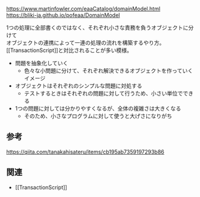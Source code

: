 <https://www.martinfowler.com/eaaCatalog/domainModel.html>  
<https://bliki-ja.github.io/pofeaa/DomainModel>

1つの処理に全部書くのではなく、それぞれ小さな責務を負うオブジェクトに分けて  
オブジェクトの連携によって一連の処理の流れを構築するやり方。  
[[TransactionScript]]と対比されることが多い模様。

* 問題を抽象化していく
	- 色々な小問題に分けて、それぞれ解決できるオブジェクトを作っていくイメージ
* オブジェクトはそれぞれのシンプルな問題に対処する
	- テストするときはそれぞれの問題に対して行うため、小さい単位でできる
* 1つの問題に対しては分かりやすくなるが、全体の複雑さは大きくなる
	- そのため、小さなプログラムに対して使うと大げさになりがち

## 参考
<https://qiita.com/tanakahisateru/items/cb195ab7359197293b86>

## 関連
* [[TransactionScript]]